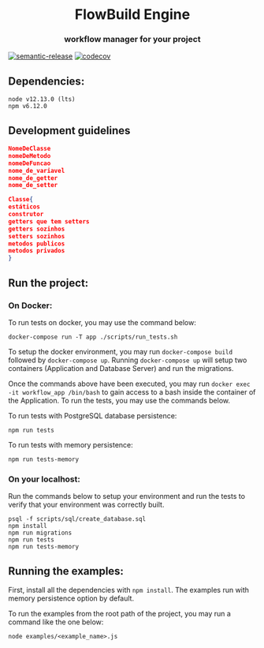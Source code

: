 <h1 align="center" style="border-bottom: none;">FlowBuild Engine</h1>
<h3 align="center">workflow manager for your project</h3>

[![semantic-release](https://img.shields.io/badge/%20%20%F0%9F%93%A6%F0%9F%9A%80-semantic--release-e10079.svg)](https://github.com/semantic-release/semantic-release)
[![codecov](https://codecov.io/gh/flow-build/engine/branch/master/graph/badge.svg)](https://codecov.io/gh/flow-build/engine)

## Dependencies:

```
node v12.13.0 (lts)
npm v6.12.0
```

## Development guidelines
```json
NomeDeClasse
nomeDeMetodo
nomeDeFuncao
nome_de_variavel
nome_de_getter
nome_de_setter
```

```json
Classe{
estáticos
construtor
getters que tem setters
getters sozinhos
setters sozinhos
metodos publicos
metodos privados
}
```

## Run the project:

### On Docker:

To run tests on docker, you may use the command below:
```
docker-compose run -T app ./scripts/run_tests.sh
```

To setup the docker environment, you may run `docker-compose build` followed by `docker-compose up`.
Running `docker-compose up` will setup two containers (Application and Database Server) and run the migrations.

Once the commands above have been executed, you may run `docker exec -it workflow_app /bin/bash` to gain access to a bash inside the container of the Application. To run the tests, you may use the commands below.

To run tests with PostgreSQL database persistence:
```
npm run tests
```

To run tests with memory persistence:
```
npm run tests-memory
```

### On your localhost:

Run the commands below to setup your environment and run the tests to verify that your environment was correctly built.

```
psql -f scripts/sql/create_database.sql
npm install
npm run migrations
npm run tests
npm run tests-memory
```

## Running the examples:
First, install all the dependencies with `npm install`. The examples run with memory persistence option by default.

To run the examples from the root path of the project, you may run a command like the one below:

```
node examples/<example_name>.js
```
